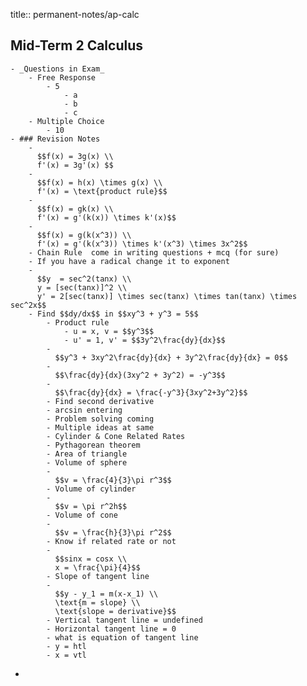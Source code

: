 title:: permanent-notes/ap-calc

## Mid-Term 2 Calculus
	- _Questions in Exam_
		- Free Response
			- 5
				- a
				- b
				- c
		- Multiple Choice
			- 10
	- ### Revision Notes
		-
		  $$f(x) = 3g(x) \\
		  f'(x) = 3g'(x) $$
		-
		  $$f(x) = h(x) \times g(x) \\ 
		  f'(x) = \text{product rule}$$
		-
		  $$f(x) = gk(x) \\ 
		  f'(x) = g'(k(x)) \times k'(x)$$
		-
		  $$f(x) = g(k(x^3)) \\
		  f'(x) = g'(k(x^3)) \times k'(x^3) \times 3x^2$$
		- Chain Rule  come in writing questions + mcq (for sure)
		- If you have a radical change it to exponent
		-
		  $$y  = sec^2(tanx) \\
		  y = [sec(tanx)]^2 \\
		  y' = 2[sec(tanx)] \times sec(tanx) \times tan(tanx) \times sec^2x$$
		- Find $$dy/dx$$ in $$xy^3 + y^3 = 5$$
			- Product rule
				- u = x, v = $$y^3$$
				- u' = 1, v' = $$3y^2\frac{dy}{dx}$$
			-
			  $$y^3 + 3xy^2\frac{dy}{dx} + 3y^2\frac{dy}{dx} = 0$$
			-
			  $$\frac{dy}{dx}(3xy^2 + 3y^2) = -y^3$$
			-
			  $$\frac{dy}{dx} = \frac{-y^3}{3xy^2+3y^2}$$
			- Find second derivative
			- arcsin entering
			- Problem solving coming
			- Multiple ideas at same
			- Cylinder & Cone Related Rates
			- Pythagorean theorem
			- Area of triangle
			- Volume of sphere
			-
			  $$v = \frac{4}{3}\pi r^3$$
			- Volume of cylinder
			-
			  $$v = \pi r^2h$$
			- Volume of cone
			-
			  $$v = \frac{h}{3}\pi r^2$$
			- Know if related rate or not
			-
			  $$sinx = cosx \\
			  x = \frac{\pi}{4}$$
			- Slope of tangent line
			-
			  $$y - y_1 = m(x-x_1) \\ 
			  \text{m = slope} \\
			  \text{slope = derivative}$$
			- Vertical tangent line = undefined
			- Horizontal tangent line = 0
			- what is equation of tangent line
			- y = htl
			- x = vtl
-